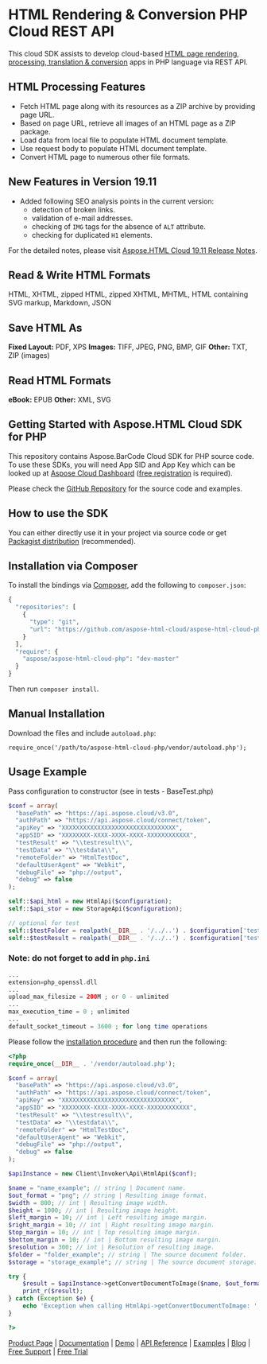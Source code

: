 # HTML Rendering & Conversion PHP Cloud REST API

This cloud SDK assists to develop cloud-based [HTML page rendering, processing, translation & conversion](https://products.aspose.cloud/html/net) apps in PHP language via REST API.

## HTML Processing Features

- Fetch HTML page along with its resources as a ZIP archive by providing page URL.
- Based on page URL, retrieve all images of an HTML page as a ZIP package.
- Load data from local file to populate HTML document template.
- Use request body to populate HTML document template.
- Convert HTML page to numerous other file formats.

## New Features in Version 19.11

- Added following SEO analysis points in the current version:
  - detection of broken links.
  - validation of e-mail addresses.
  - checking of `IMG` tags for the absence of `ALT` attribute.
  - checking for duplicated `H1` elements.

For the detailed notes, please visit [Aspose.HTML Cloud 19.11 Release Notes](https://docs.aspose.cloud/display/htmlcloud/Aspose.HTML+Cloud+19.11+Release+Notes).

## Read & Write HTML Formats

HTML, XHTML, zipped HTML, zipped XHTML, MHTML, HTML containing SVG markup, Markdown, JSON

## Save HTML As

**Fixed Layout:** PDF, XPS
**Images:** TIFF, JPEG, PNG, BMP, GIF
**Other:** TXT, ZIP (images)

## Read HTML Formats

**eBook:** EPUB
**Other:** XML, SVG

## Getting Started with Aspose.HTML Cloud SDK for PHP

This repository contains Aspose.BarCode Cloud SDK for PHP source code. To use these SDKs, you will need App SID and App Key which can be looked up at [Aspose Cloud Dashboard](https://dashboard.aspose.cloud/#/apps) ([free registration](https://id.containerize.com/signup?clientId=prod.discourse.aspose&redirectUrl=https://forum.aspose.cloud/session/sso) is required).

Please check the [GitHub Repository](https://github.com/aspose-barcode-cloud/aspose-barcode-cloud-php) for the source code and examples.

## How to use the SDK

You can either directly use it in your project via source code or get [Packagist distribution](https://packagist.org/packages/aspose/aspose-html-cloud-php) (recommended).

## Installation via Composer

To install the bindings via [Composer](http://getcomposer.org/), add the following to `composer.json`:

```php
{
  "repositories": [
    {
      "type": "git",
      "url": "https://github.com/aspose-html-cloud/aspose-html-cloud-php.git"
    }
  ],
  "require": {
    "aspose/aspose-html-cloud-php": "dev-master"
  }
}
```

Then run `composer install`.

## Manual Installation

Download the files and include `autoload.php`:

```console
require_once('/path/to/aspose-html-cloud-php/vendor/autoload.php');
```

## Usage Example

Pass configuration to constructor (see in tests - BaseTest.php)

```php
$conf = array(
  "basePath" => "https://api.aspose.cloud/v3.0",
  "authPath" => "https://api.aspose.cloud/connect/token",
  "apiKey" => "XXXXXXXXXXXXXXXXXXXXXXXXXXXXXXXX",
  "appSID" => "XXXXXXXX-XXXX-XXXX-XXXX-XXXXXXXXXXXX",
  "testResult" => "\\testresult\\",
  "testData" => "\\testdata\\",
  "remoteFolder" => "HtmlTestDoc",
  "defaultUserAgent" => "Webkit",
  "debugFile" => "php://output",
  "debug" => false
);

self::$api_html = new HtmlApi($configuration);
self::$api_stor = new StorageApi($configuration);

// optional for test
self::$testFolder = realpath(__DIR__ . '/../..') . $configuration['testData'];
self::$testResult = realpath(__DIR__ . '/../..') . $configuration['testResult'];
```

### Note: do not forget to add in `php.ini`

```php
...
extension=php_openssl.dll
...
upload_max_filesize = 200M ; or 0 - unlimited
...
max_execution_time = 0 ; unlimited
...
default_socket_timeout = 3600 ; for long time operations
```

Please follow the [installation procedure](https://packagist.org/packages/aspose/aspose-html-cloud-php#user-content-installation--usage) and then run the following:

```php
<?php
require_once(__DIR__ . '/vendor/autoload.php');

$conf = array(
  "basePath" => "https://api.aspose.cloud/v3.0",
  "authPath" => "https://api.aspose.cloud/connect/token",
  "apiKey" => "XXXXXXXXXXXXXXXXXXXXXXXXXXXXXXXX",
  "appSID" => "XXXXXXXX-XXXX-XXXX-XXXX-XXXXXXXXXXXX",
  "testResult" => "\\testresult\\",
  "testData" => "\\testdata\\",
  "remoteFolder" => "HtmlTestDoc",
  "defaultUserAgent" => "Webkit",
  "debugFile" => "php://output",
  "debug" => false
);

$apiInstance = new Client\Invoker\Api\HtmlApi($conf);

$name = "name_example"; // string | Document name.
$out_format = "png"; // string | Resulting image format.
$width = 800; // int | Resulting image width.
$height = 1000; // int | Resulting image height.
$left_margin = 10; // int | Left resulting image margin.
$right_margin = 10; // int | Right resulting image margin.
$top_margin = 10; // int | Top resulting image margin.
$bottom_margin = 10; // int | Bottom resulting image margin.
$resolution = 300; // int | Resolution of resulting image.
$folder = "folder_example"; // string | The source document folder.
$storage = "storage_example"; // string | The source document storage.

try {
    $result = $apiInstance->getConvertDocumentToImage($name, $out_format, $width, $height, $left_margin, $right_margin, $top_margin, $bottom_margin, $resolution, $folder, $storage);
    print_r($result);
} catch (Exception $e) {
    echo 'Exception when calling HtmlApi->getConvertDocumentToImage: ', $e->getMessage(), PHP_EOL;
}

?>
```

[Product Page](https://products.aspose.cloud/html/net) | [Documentation](https://docs.aspose.cloud/display/htmlcloud/Home) | [Demo](https://products.aspose.app/html/family) | [API Reference](https://apireference.aspose.cloud/html/) | [Examples](https://github.com/aspose-html-cloud/aspose-html-cloud-dotnet) | [Blog](https://blog.aspose.cloud/category/html/) | [Free Support](https://forum.aspose.cloud/c/html) | [Free Trial](https://dashboard.aspose.cloud/#/apps)

